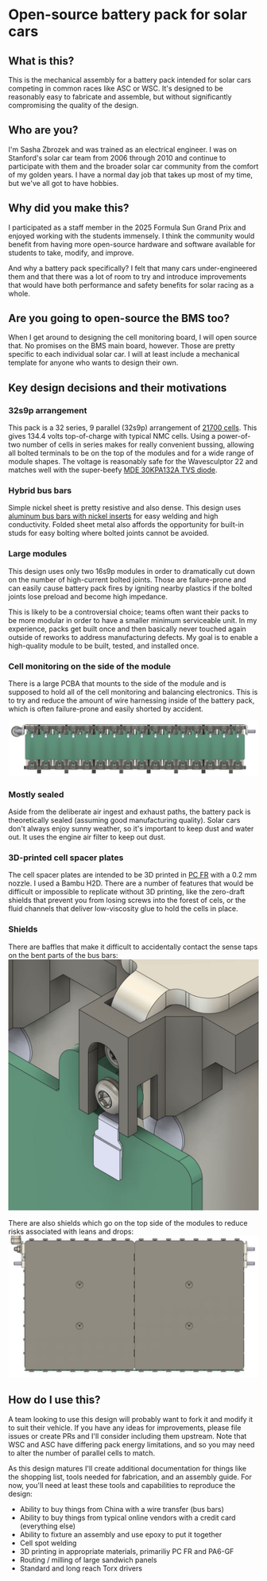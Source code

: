 # Open-source battery pack for solar cars

## What is this?
This is the mechanical assembly for a battery pack intended for solar cars competing in common races like ASC or WSC. It's designed to be reasonably easy to fabricate and assemble, but without significantly compromising the quality of the design.

## Who are you?
I'm Sasha Zbrozek and was trained as an electrical engineer. I was on Stanford's solar car team from 2006 through 2010 and continue to participate with them and the broader solar car community from the comfort of my golden years. I have a normal day job that takes up most of my time, but we've all got to have hobbies.

## Why did you make this?
I participated as a staff member in the 2025 Formula Sun Grand Prix and enjoyed working with the students immensely. I think the community would benefit from having more open-source hardware and software available for students to take, modify, and improve.

And why a battery pack specifically? I felt that many cars under-engineered them and that there was a lot of room to try and introduce improvements that would have both performance and safety benefits for solar racing as a whole.

## Are you going to open-source the BMS too?
When I get around to designing the cell monitoring board, I will open source that. No promises on the BMS main board, however. Those are pretty specific to each individual solar car. I will at least include a mechanical template for anyone who wants to design their own.

## Key design decisions and their motivations
### 32s9p arrangement
This pack is a 32 series, 9 parallel (32s9p) arrangement of [21700 cells](https://www.molicel.com/wp-content/uploads/Product-Data-Sheet-of-INR-21700-P50B-80122.pdf). This gives 134.4 volts top-of-charge with typical NMC cells. Using a power-of-two number of cells in series makes for really convenient bussing, allowing all bolted terminals to be on the top of the modules and for a wide range of module shapes. The voltage is reasonably safe for the Wavesculptor 22 and matches well with the super-beefy [MDE 30KPA132A TVS diode](https://mm.digikey.com/Volume0/opasdata/d220001/medias/docus/4180/30KPA_Series.pdf).

### Hybrid bus bars
Simple nickel sheet is pretty resistive and also dense. This design uses [aluminum bus bars with nickel inserts](https://www.everbestbattery.com/index.php?m=home&c=View&a=index&aid=171) for easy welding and high conductivity. Folded sheet metal also affords the opportunity for built-in studs for easy bolting where bolted joints cannot be avoided.

### Large modules
This design uses only two 16s9p modules in order to dramatically cut down on the number of high-current bolted joints. Those are failure-prone and can easily cause battery pack fires by igniting nearby plastics if the bolted joints lose preload and become high impedance.

This is likely to be a controversial choice; teams often want their packs to be more modular in order to have a smaller minimum serviceable unit. In my experience, packs get built once and then basically never touched again outside of reworks to address manufacturing defects. My goal is to enable a high-quality module to be built, tested, and installed once.

### Cell monitoring on the side of the module
There is a large PCBA that mounts to the side of the module and is supposed to hold all of the cell monitoring and balancing electronics. This is to try and reduce the amount of wire harnessing inside of the battery pack, which is often failure-prone and easily shorted by accident.

![Image of cell monitoring PCBA](assets/images/cell-monitor-pcba.jpg)

### Mostly sealed
Aside from the deliberate air ingest and exhaust paths, the battery pack is theoretically sealed (assuming good manufacturing quality). Solar cars don't always enjoy sunny weather, so it's important to keep dust and water out. It uses the engine air filter to keep out dust.

### 3D-printed cell spacer plates
The cell spacer plates are intended to be 3D printed in [PC FR](https://us.store.bambulab.com/products/pc-fr) with a 0.2 mm nozzle. I used a Bambu H2D. There are a number of features that would be difficult or impossible to replicate without 3D printing, like the zero-draft shields that prevent you from losing screws into the forest of cels, or the fluid channels that deliver low-viscosity glue to hold the cells in place.

### Shields
There are baffles that make it difficult to accidentally contact the sense taps on the bent parts of the bus bars:
![Image of a voltage sense tap with shielding plastic which makes it hard to accidentally contact the terminal.](assets/images/shielded-cell-tap.jpg)

There are also shields which go on the top side of the modules to reduce risks associated with leans and drops:
![Image of a plastic shields covering bus bars.](assets/images/top-shield.jpg)

## How do I use this?
A team looking to use this design will probably want to fork it and modify it to suit their vehicle. If you have any ideas for improvements, please file issues or create PRs and I'll consider including them upstream. Note that WSC and ASC have differing pack energy limitations, and so you may need to alter the number of parallel cells to match.

As this design matures I'll create additional documentation for things like the shopping list, tools needed for fabrication, and an assembly guide. For now, you'll need at least these tools and capabilities to reproduce the design:

- Ability to buy things from China with a wire transfer (bus bars)
- Ability to buy things from typical online vendors with a credit card (everything else)
- Ability to fixture an assembly and use epoxy to put it together
- Cell spot welding
- 3D printing in appropriate materials, primariliy PC FR and PA6-GF
- Routing / milling of large sandwich panels
- Standard and long reach Torx drivers
